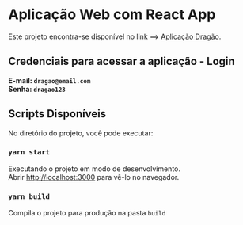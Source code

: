 # Aplicação Web com React App

Este projeto encontra-se disponível no link ==> [Aplicação Dragão](https://heuristic-sinoussi-59cdb6.netlify.app).

## Credenciais para acessar a aplicação - Login

**E-mail: `dragao@email.com`**\
**Senha: `dragao123`**

## Scripts Disponíveis

No diretório do projeto, você pode executar:

### `yarn start`

Executando o projeto em modo de desenvolvimento.\
Abrir [http://localhost:3000](http://localhost:3000) para vê-lo no navegador.

### `yarn build`

Compila o projeto para produção na pasta `build`
